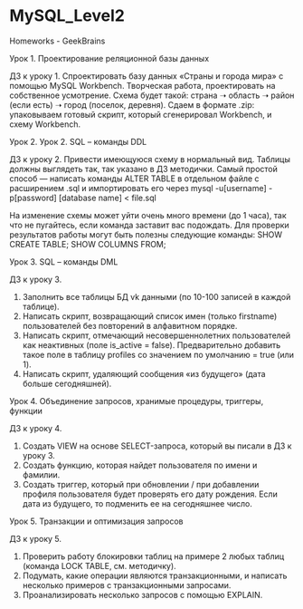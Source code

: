 # MySQL_Level2
Homeworks - GeekBrains

Урок 1. Проектирование реляционной базы данных

ДЗ к уроку 1.
Спроектировать базу данных «Страны и города мира» с помощью MySQL Workbench. Творческая работа, проектировать на собственное усмотрение. Схема будет такой: страна ➝ область ➝ район (если есть) ➝ город (поселок, деревня). Сдаем в формате .zip: упаковываем готовый скрипт, который сгенерировал Workbench, и схему Workbench.

Урок 2. Урок 2. SQL – команды DDL

ДЗ к уроку 2.
Привести имеющуюся схему в нормальный вид. Таблицы должны выглядеть так, так указано в ДЗ методички.
Самый простой способ — написать команды ALTER TABLE в отдельном файле с расширением .sql и импортировать его через
mysql -u[username] -p[password] [database name] < file.sql

На изменение схемы может уйти очень много времени (до 1 часа), так что не пугайтесь, если команда заставит вас подождать.
Для проверки результатов работы могут быть полезны следующие команды:
SHOW CREATE TABLE<yourtable>;
SHOW COLUMNS FROM<yourtable>;
  
Урок 3. SQL – команды DML

ДЗ к уроку 3.
1. Заполнить все таблицы БД vk данными (по 10-100 записей в каждой таблице).
2. Написать скрипт, возвращающий список имен (только firstname) пользователей без повторений в алфавитном порядке.
3. Написать скрипт, отмечающий несовершеннолетних пользователей как неактивных (поле is_active = false). Предварительно добавить такое поле в таблицу profiles со значением по умолчанию = true (или 1).
4. Написать скрипт, удаляющий сообщения «из будущего» (дата больше сегодняшней).

Урок 4. Объединение запросов, хранимые процедуры, триггеры, функции

ДЗ к уроку 4.
1. Создать VIEW на основе SELECT-запроса, который вы писали в ДЗ к уроку 3.
2. Создать функцию, которая найдет пользователя по имени и фамилии.
3. Создать триггер, который при обновлении / при добавлении профиля пользователя будет проверять его дату рождения. Если дата из будущего, то подменить ее на сегодняшнее число.

Урок 5. Транзакции и оптимизация запросов

ДЗ к уроку 5.
1. Проверить работу блокировки таблиц на примере 2 любых таблиц (команда LOCK TABLE, см. методичку).
2. Подумать, какие операции являются транзакционными, и написать несколько примеров с транзакционными запросами.
3. Проанализировать несколько запросов с помощью EXPLAIN.
